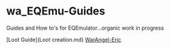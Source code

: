 # wa_EQEmu-Guides
Guides and How to's for EQEmulator...organic work in progress

[Loot Guide](Loot creation.md)
[WarAngel-Eric](https://github.com/WarAngel-Eric/Templates/edit/master/README.md)
